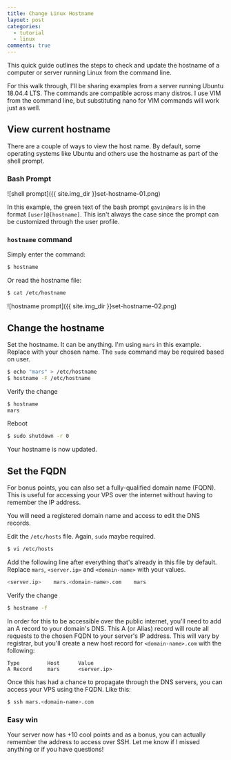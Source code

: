 ```yaml
---
title: Change Linux Hostname
layout: post
categories:
  - tutorial
  - linux
comments: true
---
```


This quick guide outlines the steps to check and update the hostname of a computer or server running Linux from the command line. 
<!--more-->

For this walk through, I'll be sharing examples from a server running Ubuntu 18.04.4 LTS. The commands are compatible across many distros. I use VIM from the command line, but substituting nano for VIM commands will work just as well.

## View current hostname

There are a couple of ways to view the host name. By default, some operating systems like Ubuntu and others use the hostname as part of the shell prompt.

### Bash Prompt

![shell prompt]({{ site.img_dir }}set-hostname-01.png)

In this example, the green text of the bash prompt `gavin@mars` is in the format `[user]@[hostname]`. This isn't always the case since the prompt can be customized through the user profile.

### `hostname` command

Simply enter the command: 

```bash
$ hostname
```

Or read the hostname file:

```bash
$ cat /etc/hostname
```

![hostname prompt]({{ site.img_dir }}set-hostname-02.png)

## Change the hostname

Set the hostname. It can be anything. I'm using `mars` in this example. Replace with your chosen name. The `sudo` command may be required based on user.

```bash
$ echo "mars" > /etc/hostname  
$ hostname -F /etc/hostname
```
Verify the change

```bash
$ hostname
mars
``` 

Reboot

```bash
$ sudo shutdown -r 0
```

Your hostname is now updated. 


## Set the FQDN

For bonus points, you can also set a fully-qualified domain name (FQDN). This is useful for accessing your VPS over the internet without having to remember the IP address.


You will need a registered domain name and access to edit the DNS records.

 Edit the `/etc/hosts` file. Again, `sudo` maybe required.

 ```bash
 $ vi /etc/hosts
 ```

 Add the following line after everything that's already in this file by default. Replace `mars`, `<server.ip>` and `<domain-name>` with your values.

 ```bash
<server.ip>    mars.<domain-name>.com    mars
 ```

Verify the change

```bash
$ hostname -f
```

In order for this to be accessible over the public internet, you'll need to add an A record to your domain's DNS. This A (or Alias) record will route all requests to the chosen FQDN to your server's IP address. This will vary by registrar, but you'll create a new host record for `<domain-name>.com` with the following:

 ```
 Type         Host      Value
 A Record     mars      <server.ip>
 ```

Once this has had a chance to propagate through the DNS servers, you can access your VPS using the FQDN. Like this:

 ```bash
$ ssh mars.<domain-name>.com
 ```
 
### Easy win

Your server now has +10 cool points and as a bonus, you can actually remember the address to access over SSH. Let me know if I missed anything or if you have questions!
